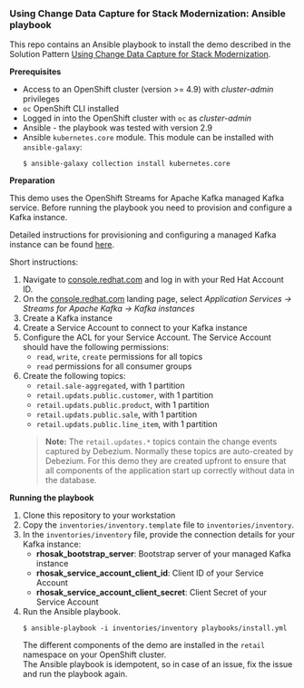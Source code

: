 ### Using Change Data Capture for Stack Modernization: Ansible playbook

This repo contains an Ansible playbook to install the demo described in the Solution Pattern [Using Change Data Capture for Stack Modernization](https://redhat-solution-patterns.github.io/solution-pattern-modernization-cdc).

**Prerequisites**

* Access to an OpenShift cluster (version >= 4.9) with _cluster-admin_ privileges
* `oc` OpenShift CLI installed
* Logged in into the OpenShift cluster with `oc` as _cluster-admin_
* Ansible - the playbook was tested with version 2.9
* Ansible `kubernetes.core` module.
  This module can be installed with `ansible-galaxy`:
  ```
  $ ansible-galaxy collection install kubernetes.core
  ```

**Preparation**

This demo uses the OpenShift Streams for Apache Kafka managed Kafka service. Before running the playbook you need to provision and configure a Kafka instance.

Detailed instructions for provisioning and configuring a managed Kafka instance can be found [here](https://redhat-scholars.github.io/managed-kafka-workshop/managed-kafka-workshop/main/index.html).

Short instructions:
1. Navigate to [console.redhat.com](https://console.redhat.com) and log in with your Red Hat Account ID.
1. On the [console.redhat.com](https://console.redhat.com) landing page, select *Application Services -> Streams for Apache Kafka -> Kafka instances*
1. Create a Kafka instance
1. Create a Service Account to connect to your Kafka instance
1. Configure the ACL for your Service Account. The Service Account should have the following permissions:
    * `read`, `write`, `create` permissions for all topics
    * `read` permissions for all consumer groups
1. Create the following topics:
    * `retail.sale-aggregated`, with 1 partition
    * `retail.updats.public.customer`, with 1 partition
    * `retail.updats.public.product`, with 1 partition
    * `retail.updats.public.sale`, with 1 partition
    * `retail.updats.public.line_item`, with 1 partition
    > **Note:** The `retail.updates.*` topics contain the change events captured by Debezium. Normally these topics are auto-created by Debezium. For this demo they are created upfront to ensure that all components of the application start up correctly without data in the database.

**Running the playbook**

1. Clone this repository to your workstation
1. Copy the `inventories/inventory.template` file to `inventories/inventory`.
1. In the `inventories/inventory` file, provide the connection details for your Kafka instance:
    * **rhosak_bootstrap_server**: Bootstrap server of your managed Kafka instance
    * **rhosak_service_account_client_id**: Client ID of your Service Account
    * **rhosak_service_account_client_secret**: Client Secret of your Service Account
1. Run the Ansible playbook.
    ```
    $ ansible-playbook -i inventories/inventory playbooks/install.yml
    ```
    The different components of the demo are installed in the `retail` namespace on your OpenShift cluster.  
    The Ansible playbook is idempotent, so in case of an issue, fix the issue and run the playbook again.

